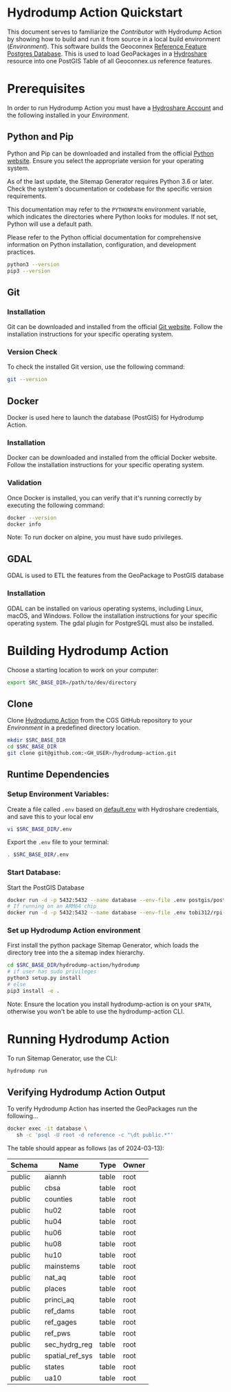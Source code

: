 # Hydrodump Action Quickstart

This document serves to familiarize the *Contributor* with Hydrodump Action by showing how to build and run it from source in a local build environment (*Environment*). This software builds the Geoconnex [Reference Feature Postgres Database](https://reference.geoconnex.us). This is used to load GeoPackages in a [Hydroshare](https://www.hydroshare.org/) resource into one PostGIS Table of all Geoconnex.us reference features.

# Prerequisites

In order to run Hydrodump Action you must have a [Hydroshare Account](https://www.hydroshare.org/home/) and the following installed in your *Environment*. 

## Python and Pip
Python and Pip can be downloaded and installed from the official [Python website](https://python.org/). Ensure you select the appropriate version for your operating system.

As of the last update, the Sitemap Generator requires Python 3.6 or later. Check the system's documentation or codebase for the specific version requirements.

This documentation may refer to the ``PYTHONPATH`` environment variable, which indicates the directories where Python looks for modules. If not set, Python will use a default path.

Please refer to the Python official documentation for comprehensive information on Python installation, configuration, and development practices.

```bash
python3 --version
pip3 --version
```

## Git

### Installation
Git can be downloaded and installed from the official [Git website](https://git-scm.com/). Follow the installation instructions for your specific operating system.

### Version Check
To check the installed Git version, use the following command:

```bash
git --version
```

## Docker
Docker is used here to launch the database (PostGIS) for Hydrodump Action. 

### Installation
Docker can be downloaded and installed from the official Docker website. Follow the installation instructions for your specific operating system.

### Validation
Once Docker is installed, you can verify that it's running correctly by executing the following command:

```bash
docker --version
docker info
```

Note: To run docker on alpine, you must have sudo privileges.

## GDAL
GDAL is used to ETL the features from the GeoPackage to PostGIS database

### Installation
GDAL can be installed on various operating systems, including Linux, macOS, and Windows. Follow the installation instructions for your specific operating system. The gdal plugin for PostgreSQL must also be installed.


# Building Hydrodump Action

Choose a starting location to work on your computer:

```bash
export SRC_BASE_DIR=/path/to/dev/directory
```

## Clone
Clone [Hydrodump Action](https://github.com/cgs-earth/hydrodump-action.git) from the CGS GitHub repository to your *Environment* in a predefined directory location.

```bash
mkdir $SRC_BASE_DIR
cd $SRC_BASE_DIR
git clone git@github.com:<GH_USER>/hydrodump-action.git
```

## Runtime Dependencies

### Setup Environment Variables:

Create a file called ``.env`` based on [default.env](/default.env) with Hydroshare credentials, and save this to your local env
```bash
vi $SRC_BASE_DIR/.env
```

Export the ``.env`` file to your terminal:
```bash
. $SRC_BASE_DIR/.env
``` 

### Start Database:

Start the PostGIS Database

```bash
docker run -d -p 5432:5432 --name database --env-file .env postgis/postgis:14-3.2-alpine
# If running on an ARM64 chip
docker run -d -p 5432:5432 --name database --env-file .env tobi312/rpi-postgresql-postgis:14-3.4-alpine-arm64
```

### Set up Hydrodump Action environment

First install the python package Sitemap Generator, which loads the directory tree into the a sitemap index hierarchy.

```bash
cd $SRC_BASE_DIR/hydrodump-action/hydrodump
# if user has sudo privileges
python3 setup.py install
# else
pip3 install -e .
```

Note: Ensure the location you install hydrodump-action is on your `$PATH`, otherwise you
won't be able to use the hydrodump-action CLI.

# Running Hydrodump Action

To run Sitemap Generator, use the CLI:

```bash
hydrodump run
```

## Verifying Hydrodump Action Output

To verify Hydrodump Action has inserted the GeoPackages run the following...

```bash
docker exec -it database \
   sh -c 'psql -U root -d reference -c "\dt public.*"'
```

The table should appear as follows (as of 2024-03-13):

| Schema |      Name       | Type  | Owner |
|--------|-----------------|-------|-------|
| public | aiannh          | table | root  |
| public | cbsa            | table | root  |
| public | counties        | table | root  |
| public | hu02            | table | root  |
| public | hu04            | table | root  |
| public | hu06            | table | root  |
| public | hu08            | table | root  |
| public | hu10            | table | root  |
| public | mainstems       | table | root  |
| public | nat_aq          | table | root  |
| public | places          | table | root  |
| public | princi_aq       | table | root  |
| public | ref_dams        | table | root  |
| public | ref_gages       | table | root  |
| public | ref_pws         | table | root  |
| public | sec_hydrg_reg   | table | root  |
| public | spatial_ref_sys | table | root  |
| public | states          | table | root  |
| public | ua10            | table | root  |
